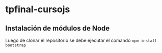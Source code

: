 # tpfinal-cursojs

## Instalación de módulos de Node

Luego de clonar el repositorio se debe ejecutar el comando ```npm install bootstrap```
